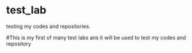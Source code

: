 # test_lab
testing my codes and repositories.

#This is my first of many test labs ans it will be used to test my codes and repository
